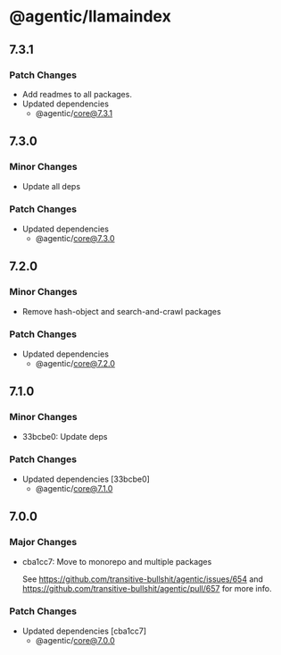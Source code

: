 # @agentic/llamaindex

## 7.3.1

### Patch Changes

- Add readmes to all packages.
- Updated dependencies
  - @agentic/core@7.3.1

## 7.3.0

### Minor Changes

- Update all deps

### Patch Changes

- Updated dependencies
  - @agentic/core@7.3.0

## 7.2.0

### Minor Changes

- Remove hash-object and search-and-crawl packages

### Patch Changes

- Updated dependencies
  - @agentic/core@7.2.0

## 7.1.0

### Minor Changes

- 33bcbe0: Update deps

### Patch Changes

- Updated dependencies [33bcbe0]
  - @agentic/core@7.1.0

## 7.0.0

### Major Changes

- cba1cc7: Move to monorepo and multiple packages

  See https://github.com/transitive-bullshit/agentic/issues/654 and https://github.com/transitive-bullshit/agentic/pull/657 for more info.

### Patch Changes

- Updated dependencies [cba1cc7]
  - @agentic/core@7.0.0
